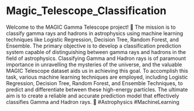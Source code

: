 # Magic_Telescope_Classification
Welcome to the MAGIC Gamma Telescope project! 🌌 The mission is to classify gamma rays and hadrons in astrophysics using machine learning techniques like Logistic Regression, Decision Tree, Random Forest, and Ensemble. The primary objective is to develop a classification prediction system capable of distinguishing between gamma rays and hadrons in the field of astrophysics. Classifying Gamma and Hadron rays is of paramount importance in unravelling the mysteries of the universe, and the valuable MAGIC Telescope dataset aids us in achieving this goal. To accomplish this task, various machine learning techniques are employed, including Logistic Regression, Decision Tree, Random Forest, and Ensemble Techniques, to predict and differentiate between these high-energy particles. The ultimate aim is to create a reliable and accurate prediction model that effectively classifies Gamma and Hadron rays.  🚀 #Astrophysics #MachineLearning 
